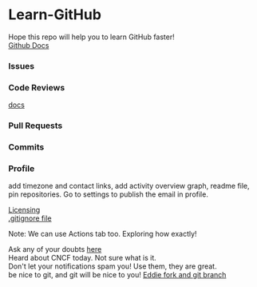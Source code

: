 # Learn-GitHub
Hope this repo will help you to learn GitHub faster! <br>
[Github Docs](https://docs.github.com/en)
### Issues
### Code Reviews
[docs](https://github.com/features/code-review)
### Pull Requests
### Commits
### Profile
add timezone and contact links, add activity overview graph, readme file, pin repositories. Go to settings to publish the email in profile.

[Licensing](https://docs.github.com/en/repositories/managing-your-repositorys-settings-and-features/customizing-your-repository/licensing-a-repository) <br>
[.gitignore file](https://docs.github.com/en/get-started/getting-started-with-git/ignoring-files) <br>


Note: We can use Actions tab too. Exploring how exactly!

Ask any of your doubts [here](https://github.com/EddieHubCommunity/support/discussions)
<br>
Heard about CNCF today. Not sure what is it.
<br>
Don't let your notifications spam you! Use them, they are great.
<br>
be nice to git, and git will be nice to you!
[Eddie fork and git branch](https://www.youtube.com/watch?v=FnxFwyzm4Z4&t=804s)
